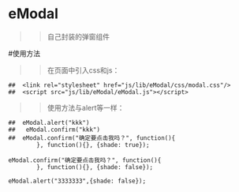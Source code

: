 # eModal
>> 自己封装的弹窗组件

#使用方法
>> 在页面中引入css和js：

    ##  <link rel="stylesheet" href="js/lib/eModal/css/modal.css"/>
    ##  <script src="js/lib/eModal/eModal.js"></script>
    
    
>> 使用方法与alert等一样：

    ##  eModal.alert("kkk")
    ##   eModal.confirm("kkk")
    ##  eModal.confirm("确定要点击我吗？", function(){
            }, function(){}, {shade: true});
            
    eModal.confirm("确定要点击我吗？", function(){
            }, function(){}, {shade: false});
            
    eModal.alert("3333333",{shade: false});
    
    
